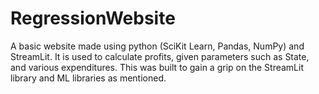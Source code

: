 # RegressionWebsite
A basic website made using python (SciKit Learn, Pandas, NumPy) and StreamLit. It is used to calculate profits, given parameters such as State, and various expenditures. This was built to gain a grip on the StreamLit library and ML libraries as mentioned.
